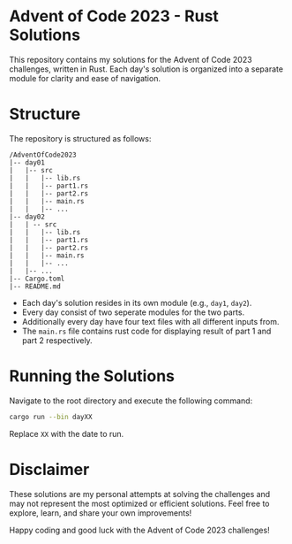 # Advent of Code 2023 - Rust Solutions
This repository contains my solutions for the Advent of Code 2023 challenges, written in Rust. Each day's solution is organized into a separate module for clarity and ease of navigation.

# Structure

The repository is structured as follows:

```
/AdventOfCode2023
|-- day01
|   |-- src
|   |   |-- lib.rs
|   |   |-- part1.rs
|   |   |-- part2.rs
|   |   |-- main.rs
|   |   |-- ...
|-- day02
|   | -- src
|   |   |-- lib.rs
|   |   |-- part1.rs
|   |   |-- part2.rs
|   |   |-- main.rs
|   |   |-- ...
|   |-- ...
|-- Cargo.toml
|-- README.md
```

- Each day's solution resides in its own module (e.g., `day1`, `day2`).
- Every day consist of two seperate modules for the two parts.
- Additionally every day have four text files with all different inputs from.
- The `main.rs` file contains rust code for displaying result of part 1 and part 2 respectively.

# Running the Solutions

Navigate to the root directory and execute the following command:

```bash
cargo run --bin dayXX
```
Replace `XX` with the date to run.

# Disclaimer

These solutions are my personal attempts at solving the challenges and may not represent the most optimized or efficient solutions. Feel free to explore, learn, and share your own improvements!

Happy coding and good luck with the Advent of Code 2023 challenges!

